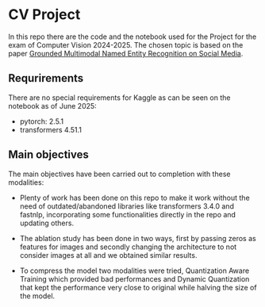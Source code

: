 # CV Project

In this repo there are the code and the notebook used for the Project for the exam of Computer Vision 2024-2025. The chosen topic is based on the paper [Grounded Multimodal Named Entity Recognition on Social Media](https://aclanthology.org/2023.acl-long.508.pdf).

## Requrirements
There are no special requirements for Kaggle as can be seen on the notebook as of June 2025:
- pytorch: 2.5.1
- transformers 4.51.1

##  Main objectives

The main objectives have been carried out to completion with these modalities:

- Plenty of work has been done on this repo to make it work without the need of outdated/abandoned libraries like transformers 3.4.0 and fastnlp, incorporating some functionalities directly in the repo and updating others.

- The ablation study has been done in two ways, first by passing zeros as features for images and secondly changing the architecture to not consider images at all and we obtained similar results.

- To compress the model two modalities were tried, Quantization Aware Training which provided bad performances and Dynamic Quantization that kept the performance very close to original while halving the size of the model.
